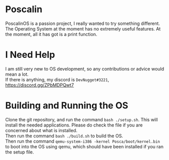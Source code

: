 # Poscalin
PoscalinOS is a passion project, I really wanted to try something different.  
The Operating System at the moment has no extremely useful features. At the moment, all it has got is a print function.  

# I Need Help
I am still very new to OS development, so any contributions or advice would mean a lot.  
If there is anything, my discord is `DevNugget#3221`, https://discord.gg/ZPbMDPQwt7  

# Building and Running the OS
Clone the git repository, and run the command `bash ./setup.sh`. This will install the needed applications. Please do check the file if you are concerned about what is installed.   
Then run the command `bash ./build.sh` to build the OS.  
Then run the command `qemu-system-i386 -kernel Posca/boot/kernel.bin` to boot into the OS using qemu, which should have been installed if you ran the setup file.
